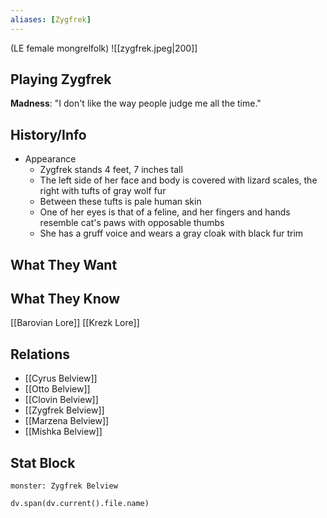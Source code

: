 ```yaml
---
aliases: [Zygfrek]
---
```

(LE female mongrelfolk)
![[zygfrek.jpeg|200]]
## Playing Zygfrek
**Madness**: "I don't like the way people judge me all the time."

## History/Info
- Appearance
	-  Zygfrek stands 4 feet, 7 inches tall
	- The left side of her face and body is covered with lizard scales, the right with tufts of gray wolf fur
	- Between these tufts is pale human skin
	- One of her eyes is that of a feline, and her fingers and hands resemble cat's paws with opposable thumbs
	- She has a gruff voice and wears a gray cloak with black fur trim

## What They Want

## What They Know
[[Barovian Lore]]
[[Krezk Lore]]

## Relations
- [[Cyrus Belview]]
- [[Otto Belview]]
- [[Clovin Belview]]
- [[Zygfrek Belview]]
- [[Marzena Belview]]
- [[Mishka Belview]]

## Stat Block

```statblock
monster: Zygfrek Belview
```

```dataviewjs
dv.span(dv.current().file.name)
```
